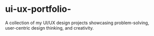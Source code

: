 # ui-ux-portfolio-
A collection of my UI/UX design projects showcasing problem-solving, user-centric design thinking, and creativity.
